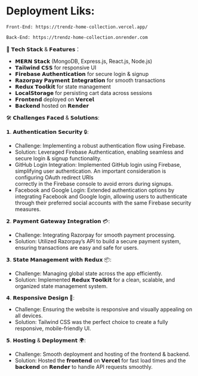 # Deployment Liks:

    Front-End: https://trendz-home-collection.vercel.app/

    Back-End: https://trendz-home-collection.onrender.com


 🚀 𝗧𝗲𝗰𝗵 𝗦𝘁𝗮𝗰𝗸 & 𝗙𝗲𝗮𝘁𝘂𝗿𝗲𝘀：
- 𝗠𝗘𝗥𝗡 𝗦𝘁𝗮𝗰𝗸 (MongoDB, Express.js, React.js, Node.js)
- 𝗧𝗮𝗶𝗹𝘄𝗶𝗻𝗱 𝗖𝗦𝗦 for responsive UI
- 𝗙𝗶𝗿𝗲𝗯𝗮𝘀𝗲 𝗔𝘂𝘁𝗵𝗲𝗻𝘁𝗶𝗰𝗮𝘁𝗶𝗼𝗻 for secure login & signup
- 𝗥𝗮𝘇𝗼𝗿𝗽𝗮𝘆 𝗣𝗮𝘆𝗺𝗲𝗻𝘁 𝗜𝗻𝘁𝗲𝗴𝗿𝗮𝘁𝗶𝗼𝗻 for smooth transactions
- 𝗥𝗲𝗱𝘂𝘅 𝗧𝗼𝗼𝗹𝗸𝗶𝘁 for state management
- 𝗟𝗼𝗰𝗮𝗹𝗦𝘁𝗼𝗿𝗮𝗴𝗲 for persisting cart data across sessions
- 𝗙𝗿𝗼𝗻𝘁𝗲𝗻𝗱 deployed on 𝗩𝗲𝗿𝗰𝗲𝗹
- 𝗕𝗮𝗰𝗸𝗲𝗻𝗱 hosted on 𝗥𝗲𝗻𝗱𝗲𝗿

 🛠️ 𝗖𝗵𝗮𝗹𝗹𝗲𝗻𝗴𝗲𝘀 𝗙𝗮𝗰𝗲𝗱 & 𝗦𝗼𝗹𝘂𝘁𝗶𝗼𝗻𝘀:

𝟭. 𝗔𝘂𝘁𝗵𝗲𝗻𝘁𝗶𝗰𝗮𝘁𝗶𝗼𝗻 𝗦𝗲𝗰𝘂𝗿𝗶𝘁𝘆 🔒:
 - Challenge: Implementing a robust authentication flow using Firebase.
 - Solution: Leveraged Firebase Authentication, enabling seamless and secure login & signup functionality.
 - GitHub Login Integration: Implemented GitHub login using Firebase, simplifying user authentication. An important consideration is configuring OAuth redirect URIs         
   correctly in the Firebase console to avoid errors during signups.
 - Facebook and Google Login: Extended authentication options by integrating Facebook and Google login, allowing users to authenticate through their preferred social 
   accounts with the same Firebase security measures.

𝟮. 𝗣𝗮𝘆𝗺𝗲𝗻𝘁 𝗚𝗮𝘁𝗲𝘄𝗮𝘆 𝗜𝗻𝘁𝗲𝗴𝗿𝗮𝘁𝗶𝗼𝗻 💳:
 - Challenge: Integrating Razorpay for smooth payment processing.
 - Solution: Utilized Razorpay’s API to build a secure payment system, ensuring transactions are easy and safe for users.

𝟯. 𝗦𝘁𝗮𝘁𝗲 𝗠𝗮𝗻𝗮𝗴𝗲𝗺𝗲𝗻𝘁 𝘄𝗶𝘁𝗵 𝗥𝗲𝗱𝘂𝘅 📦:
 - Challenge: Managing global state across the app efficiently.
 - Solution: Implemented 𝗥𝗲𝗱𝘂𝘅 𝗧𝗼𝗼𝗹𝗸𝗶𝘁 for a clean, scalable, and organized state management system.

𝟰. 𝗥𝗲𝘀𝗽𝗼𝗻𝘀𝗶𝘃𝗲 𝗗𝗲𝘀𝗶𝗴𝗻 📱:
 - Challenge: Ensuring the website is responsive and visually appealing on all devices.
 - Solution: Tailwind CSS was the perfect choice to create a fully responsive, mobile-friendly UI.

𝟱. 𝗛𝗼𝘀𝘁𝗶𝗻𝗴 & 𝗗𝗲𝗽𝗹𝗼𝘆𝗺𝗲𝗻𝘁 🌍:
 - Challenge: Smooth deployment and hosting of the frontend & backend.
 - Solution: Hosted the 𝗳𝗿𝗼𝗻𝘁𝗲𝗻𝗱 on 𝗩𝗲𝗿𝗰𝗲𝗹 for fast load times and the 𝗯𝗮𝗰𝗸𝗲𝗻𝗱 on 𝗥𝗲𝗻𝗱𝗲𝗿 to handle API requests smoothly.
